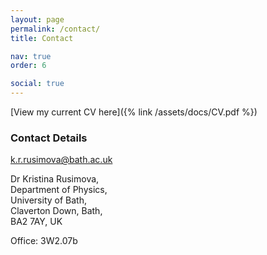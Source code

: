 ```yaml
---
layout: page
permalink: /contact/
title: Contact

nav: true
order: 6

social: true
---
```


[View my current CV here]({% link /assets/docs/CV.pdf %})

### Contact Details

<k.r.rusimova@bath.ac.uk>

Dr Kristina Rusimova,<br> 
Department of Physics,<br> 
University of Bath,<br> 
Claverton Down, Bath,<br> 
BA2 7AY, UK

Office: 3W2.07b
